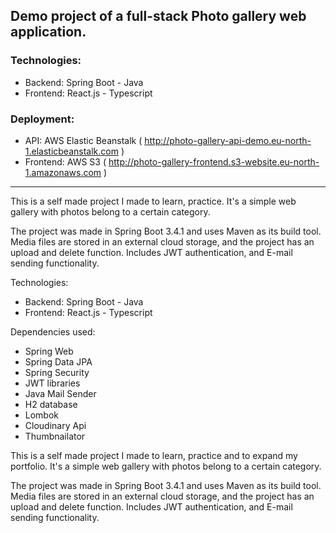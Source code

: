 ## Demo project of a full-stack Photo gallery web application.


### Technologies:

- Backend: Spring Boot - Java
- Frontend: React.js - Typescript

### Deployment:

- API: AWS Elastic Beanstalk ( http://photo-gallery-api-demo.eu-north-1.elasticbeanstalk.com )
- Frontend: AWS S3 ( http://photo-gallery-frontend.s3-website.eu-north-1.amazonaws.com )

---

This is a self made project I made to learn, practice. It's a simple web gallery with photos belong to a certain category.

The project was made in Spring Boot 3.4.1 and uses Maven as its build tool. Media files are stored in an external cloud storage, and the project has an upload and delete function. Includes JWT authentication, and E-mail sending functionality.

Technologies:
 - Backend: Spring Boot - Java
 - Frontend: React.js - Typescript

Dependencies used:
 - Spring Web
 - Spring Data JPA
 - Spring Security
 - JWT libraries
 - Java Mail Sender
 - H2 database
 - Lombok
 - Cloudinary Api
 - Thumbnailator

This is a self made project I made to learn, practice and to expand my portfolio.
It's a simple web gallery with photos belong to a certain category.

The project was made in Spring Boot 3.4.1 and uses Maven as its build tool.
Media files are stored in an external cloud storage, and the project has an upload and delete function.
Includes JWT authentication, and E-mail sending functionality.
